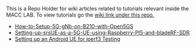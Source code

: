 This is a Repo Holder for wiki articles related to tutorials relevant inside the MACC LAB. 
To view tutorials go the [wiki link under this repo.](https://github.com/macclab-stevens/Tutorials/wiki) 



* [How-to-Setup-5G-gNb-on-B210-with-Open5GS](https://github.com/macclab-stevens/Tutorials/wiki/How-to-Setup-5G-gNb-on-B210-with-Open5GS)
* [Setting-up-srsUE-as-a-5G-UE-using-Raspberry-PI5-and-bladeRF-SDR](https://github.com/macclab-stevens/Tutorials/wiki/Setting-up-srsUE-as-a-5G-UE-using-Raspberry-PI5-and-bladeRF-SDR.)
* [Setting up an Android UE for iperf3 Testing](https://github.com/macclab-stevens/Tutorials/wiki/Setting-up-a-UE-for-iperf3.)
